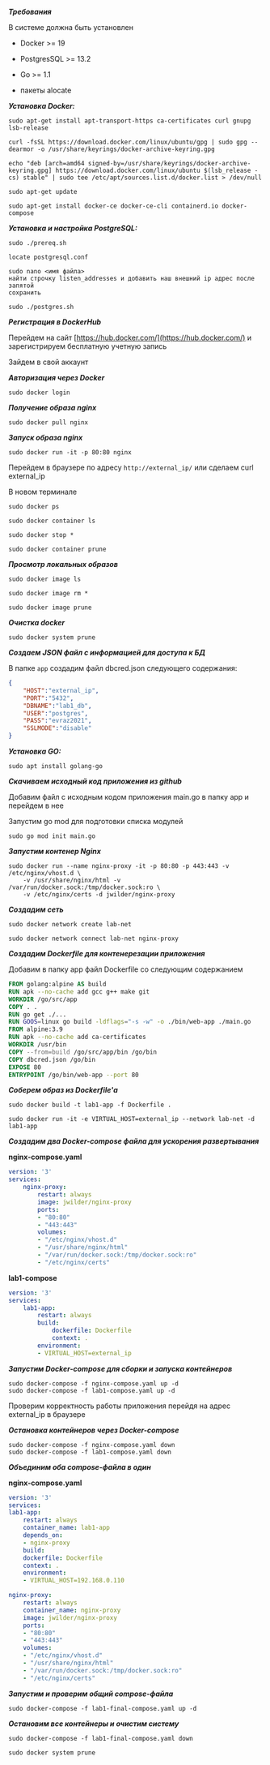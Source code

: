 ***Требования***

В системе должна быть установлен

- Docker >= 19

- PostgresSQL >= 13.2

- Go >= 1.1

- пакеты alocate

***Установка Docker:***

```shell
sudo apt-get install apt-transport-https ca-certificates curl gnupg lsb-release

curl -fsSL https://download.docker.com/linux/ubuntu/gpg | sudo gpg --dearmor -o /usr/share/keyrings/docker-archive-keyring.gpg

echo "deb [arch=amd64 signed-by=/usr/share/keyrings/docker-archive-keyring.gpg] https://download.docker.com/linux/ubuntu $(lsb_release -cs) stable" | sudo tee /etc/apt/sources.list.d/docker.list > /dev/null

sudo apt-get update

sudo apt-get install docker-ce docker-ce-cli containerd.io docker-compose
```
***Установка и настройка PostgreSQL:***

```shell
sudo ./prereq.sh

locate postgresql.conf

sudo nano <имя файла>
найти строчку listen_addresses и добавить наш внешний ip aдрес после запятой
сохранить

sudo ./postgres.sh
```

***Регистрация в DockerHub***

Перейдем на сайт [https://hub.docker.com/](https://hub.docker.com/) и зарегистрируем бесплатную учетную запись

Зайдем в свой аккаунт

***Авторизация через Docker***

```shell
sudo docker login
```
***Получение образа nginx***

```shell
sudo docker pull nginx
```
***Запуск образа nginx***

```shell
sudo docker run -it -p 80:80 nginx
```    
Перейдем в браузере по адресу `http://external_ip/` или сделаем curl external_ip

В новом терминале 

```shell
sudo docker ps

sudo docker container ls

sudo docker stop *

sudo docker container prune
```

***Просмотр локальных образов***

```shell
sudo docker image ls

sudo docker image rm *

sudo docker image prune
```
***Очистка docker***

```shell
sudo docker system prune
```
***Создаем JSON файл с информацией для доступа к БД***

В папке `app` создадим файл dbcred.json следующего содержания:

```json
{
    "HOST":"external_ip",
    "PORT":"5432",
    "DBNAME":"lab1_db",
    "USER":"postgres",
    "PASS":"evraz2021",
    "SSLMODE":"disable"
}
```

***Установка GO:***

```shell
sudo apt install golang-go
```
***Скачиваем исходный код приложения из github***

Добавим файл с исходным кодом приложения main.go в папку app и перейдем в нее

Запустим go mod для подготовки списка модулей

```shell
sudo go mod init main.go
```
***Запустим контенер Nginx***

```shell
sudo docker run --name nginx-proxy -it -p 80:80 -p 443:443 -v /etc/nginx/vhost.d \
    -v /usr/share/nginx/html -v /var/run/docker.sock:/tmp/docker.sock:ro \
    -v /etc/nginx/certs -d jwilder/nginx-proxy
```
***Создадим сеть***

```shell
sudo docker network create lab-net

sudo docker network connect lab-net nginx-proxy
```
***Создадим Dockerfile для контенерезации приложения***

Добавим в папку app файл Dockerfile со следующим содержанием

```dockerfile
FROM golang:alpine AS build
RUN apk --no-cache add gcc g++ make git
WORKDIR /go/src/app
COPY . .
RUN go get ./...
RUN GOOS=linux go build -ldflags="-s -w" -o ./bin/web-app ./main.go
FROM alpine:3.9
RUN apk --no-cache add ca-certificates
WORKDIR /usr/bin
COPY --from=build /go/src/app/bin /go/bin
COPY dbcred.json /go/bin
EXPOSE 80
ENTRYPOINT /go/bin/web-app --port 80
```

***Соберем образ из Dockerfile'а***

```shell
sudo docker build -t lab1-app -f Dockerfile .

sudo docker run -it -e VIRTUAL_HOST=external_ip --network lab-net -d lab1-app
```

***Создадим два Docker-compose файла для ускорения развертывания***

**nginx-compose.yaml**

```yaml
version: '3'
services:
    nginx-proxy:
        restart: always
        image: jwilder/nginx-proxy
        ports:
        - "80:80"
        - "443:443"
        volumes:
        - "/etc/nginx/vhost.d"
        - "/usr/share/nginx/html"
        - "/var/run/docker.sock:/tmp/docker.sock:ro"
        - "/etc/nginx/certs"
```
**lab1-compose**

```yaml
version: '3'
services:
    lab1-app:
        restart: always
        build:
            dockerfile: Dockerfile
            context: .
        environment:
        - VIRTUAL_HOST=external_ip
```

***Запустим Docker-compose для сборки и запуска контейнеров***

```shell
sudo docker-compose -f nginx-compose.yaml up -d 
sudo docker-compose -f lab1-compose.yaml up -d 
```
Проверим корректность работы приложения перейдя на адрес external_ip в браузере

***Остановка контейнеров через Docker-compose***

```shell
sudo docker-compose -f nginx-compose.yaml down 
sudo docker-compose -f lab1-compose.yaml down
```
***Объединим оба compose-файла в один***

**nginx-compose.yaml**

```yaml
version: '3'
services:
lab1-app:
    restart: always
    container_name: lab1-app
    depends_on:
    - nginx-proxy
    build:
    dockerfile: Dockerfile
    context: .
    environment:
    - VIRTUAL_HOST=192.168.0.110

nginx-proxy:
    restart: always
    container_name: nginx-proxy
    image: jwilder/nginx-proxy
    ports:
    - "80:80"
    - "443:443"
    volumes:
    - "/etc/nginx/vhost.d"
    - "/usr/share/nginx/html"
    - "/var/run/docker.sock:/tmp/docker.sock:ro"
    - "/etc/nginx/certs"
```
***Запустим и проверим общий compose-файла***

```shell
sudo docker-compose -f lab1-final-compose.yaml up -d 
```
***Остановим все контейнеры и очистим систему***

```shell
sudo docker-compose -f lab1-final-compose.yaml down

sudo docker system prune
```
